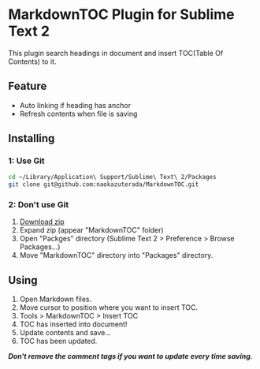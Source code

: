 # MarkdownTOC Plugin for Sublime Text 2

This plugin search headings in document and insert TOC(Table Of Contents) to it.

## Feature

- Auto linking if heading has anchor
- Refresh contents when file is saving

## Installing

### 1: Use Git

```sh
cd ~/Library/Application\ Support/Sublime\ Text\ 2/Packages
git clone git@github.com:naokazuterada/MarkdownTOC.git
```

### 2: Don't use Git

1. [Download zip](https://github.com/naokazuterada/MarkdownTOC/archive/master.zip)
2. Expand zip (appear "MarkdownTOC" folder)
3. Open "Packges" directory (Sublime Text 2 > Preference > Browse Packages...)
4. Move "MarkdownTOC" directory into "Packages" directory.


## Using

1. Open Markdown files.
2. Move cursor to position where you want to insert TOC.
3. Tools > MarkdownTOC > Insert TOC
4. TOC has inserted into document!
5. Update contents and save...
6. TOC has been updated.

***Don't remove the comment tags if you want to update every time saving.***
